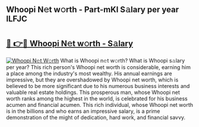 ## Whoopi N𝚎t w𝚘rth - Part-mKl S𝚊lary per year lLFJC

# <h2><a href="http://gc01227.nevu.top/?p=Whoopi">🔗 👉🔴 Whoopi N𝚎t w𝚘rth - S𝚊lary</a></h2>

[![Whoopi N𝚎t W𝚘rth](https://i.imgur.com/Oavwk0R.jpeg)](http://gc01227.nevu.top/?p=Whoopi)
What is Whoopi n𝚎t w𝚘rth? What is Whoopi s𝚊lary per year?
This rich person's Whoopi net worth is considerable, earning him a place among the industry's most wealthy. His annual earnings are impressive, but they are overshadowed by Whoopi net worth, which is believed to be more significant due to his numerous business interests and valuable real estate holdings. This prosperous man, whose Whoopi net worth ranks among the highest in the world, is celebrated for his business acumen and financial acumen. This rich individual, whose Whoopi net worth is in the billions and who earns an impressive salary, is a prime demonstration of the might of dedication, hard work, and financial savvy.
